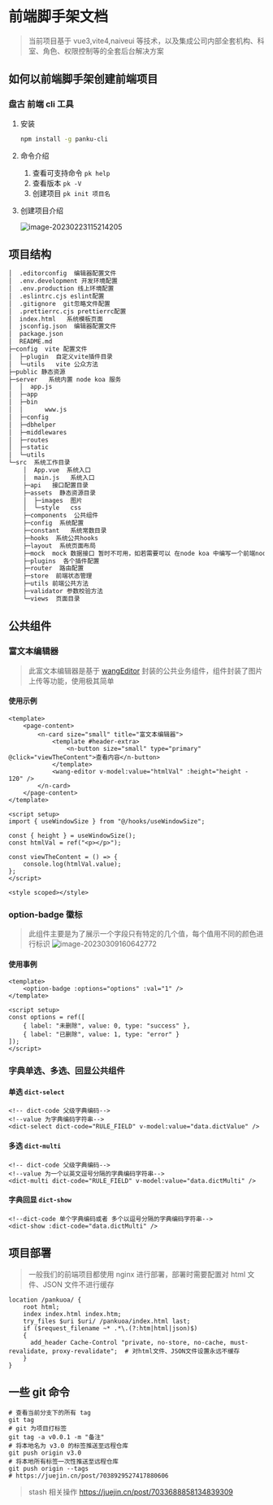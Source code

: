 # 前端脚手架文档

> 当前项目基于 vue3,vite4,naiveui 等技术，以及集成公司内部全套机构、科室、角色、权限控制等的全套后台解决方案

## 如何以前端脚手架创建前端项目

### 盘古 前端 cli 工具

1. 安装

   ```sh
   npm install -g panku-cli
   ```

2. 命令介绍

   1. 查看可支持命令 `pk help`
   2. 查看版本 `pk -V`
   3. 创建项目 `pk init 项目名`

3. 创建项目介绍

   ![image-20230223115214205](https://cdn.jsdelivr.net/gh/gzh2157710760/img-lib/img/image-20230223115214205.png)

## 项目结构

```bash
│  .editorconfig  编辑器配置文件
│  .env.development 开发环境配置
│  .env.production 线上环境配置
│  .eslintrc.cjs eslint配置
│  .gitignore  git忽略文件配置
│  .prettierrc.cjs prettierrc配置
│  index.html   系统模板页面
│  jsconfig.json  编辑器配置文件
│  package.json
│  README.md
├─config  vite 配置文件
│  ├─plugin  自定义vite插件目录
│  └─utils   vite 公众方法
├─public 静态资源
├─server   系统内置 node koa 服务
│  │  app.js
│  ├─app
│  ├─bin
│  │      www.js
│  ├─config
│  ├─dbhelper
│  ├─middlewares
│  ├─routes
│  ├─static
│  └─utils
└─src  系统工作目录
    │  App.vue  系统入口
    │  main.js   系统入口
    ├─api   接口配置目录
    ├─assets  静态资源目录
    │  ├─images  图片
    │  └─style   css
    ├─components  公共组件
    ├─config  系统配置
    ├─constant   系统常数目录
    ├─hooks  系统公共hooks
    ├─layout  系统页面布局
    ├─mock  mock 数据接口 暂时不可用，如若需要可以 在node koa 中编写一个前端node接口
    ├─plugins  各个插件配置
    ├─router  路由配置
    ├─store  前端状态管理
    ├─utils 前端公共方法
    ├─validator 参数校验方法
    └─views  页面目录
```

## 公共组件

### 富文本编辑器

> 此富文本编辑器是基于 [wangEditor](https://www.wangeditor.com/) 封装的公共业务组件，组件封装了图片上传等功能，使用极其简单

#### 使用示例

```vue
<template>
	<page-content>
		<n-card size="small" title="富文本编辑器">
			<template #header-extra>
				<n-button size="small" type="primary" @click="viewTheContent">查看内容</n-button>
			</template>
			<wang-editor v-model:value="htmlVal" :height="height - 120" />
		</n-card>
	</page-content>
</template>

<script setup>
import { useWindowSize } from "@/hooks/useWindowSize";

const { height } = useWindowSize();
const htmlVal = ref("<p></p>");

const viewTheContent = () => {
	console.log(htmlVal.value);
};
</script>

<style scoped></style>
```

### option-badge 徽标

> 此组件主要是为了展示一个字段只有特定的几个值，每个值用不同的颜色进行标识
> ![image-20230309160642772](http://qiniu.guzhh.xyz/image-20230309160642772.png)

#### 使用事例

```vue
<template>
	<option-badge :options="options" :val="1" />
</template>

<script setup>
const options = ref([
	{ label: "未删除", value: 0, type: "success" },
	{ label: "已删除", value: 1, type: "error" }
]);
</script>
```

### 字典单选、多选、回显公共组件

#### 单选 `dict-select`

```vue
<!-- dict-code 父级字典编码-->
<!--value 为字典编码字符串-->
<dict-select dict-code="RULE_FIELD" v-model:value="data.dictValue" />
```

#### 多选 `dict-multi`

```vue
<!-- dict-code 父级字典编码-->
<!--value 为一个以英文逗号分隔的字典编码字符串-->
<dict-multi dict-code="RULE_FIELD" v-model:value="data.dictMulti" />
```

#### 字典回显 `dict-show`

```vue
<!--dict-code 单个字典编码或者 多个以逗号分隔的字典编码字符串-->
<dict-show :dict-code="data.dictMulti" />
```

## 项目部署

> 一般我们的前端项目都使用 nginx 进行部署，部署时需要配置对 html 文件、JSON 文件不进行缓存

```chef
location /pankuoa/ {
    root html;
    index index.html index.htm;
    try_files $uri $uri/ /pankuoa/index.html last;
    if ($request_filename ~* .*\.(?:htm|html|json)$)
    {
      add_header Cache-Control "private, no-store, no-cache, must-revalidate, proxy-revalidate";  # 对html文件、JSON文件设置永远不缓存
    }
}
```

## 一些 git 命令

```shell
# 查看当前分支下的所有 tag
git tag
# git 为项目打标签
git tag -a v0.0.1 -m "备注"
# 将本地名为 v3.0 的标签推送至远程仓库
git push origin v3.0
# 将本地所有标签一次性推送至远程仓库
git push origin --tags
# https://juejin.cn/post/7038929527417880606
```

> stash 相关操作 https://juejin.cn/post/7033688858134839309
